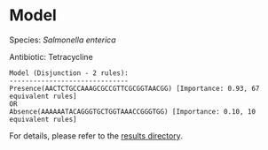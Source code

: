 
# Model

Species: *Salmonella enterica*

Antibiotic: Tetracycline

```
Model (Disjunction - 2 rules):
------------------------------
Presence(AACTCTGCCAAAGCGCCGTTCGCGGTAACGG) [Importance: 0.93, 67 equivalent rules]
OR
Absence(AAAAAATACAGGGTGCTGGTAAACCGGGTGG) [Importance: 0.10, 10 equivalent rules]

```

For details, please refer to the [results directory](../../../../../results/scm_b/salmonella%20enterica/tetracycline/repeat_2/).

